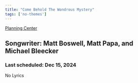 ```yaml
---
title: "Come Behold The Wondrous Mystery"
tags: ['no-themes']
---
```


[Planning Center](https://services.planningcenteronline.com/songs/12146556)

## Songwriter: Matt Boswell, Matt Papa, and Michael Bleecker
### Last scheduled: Dec 15, 2024          

No Lyrics
